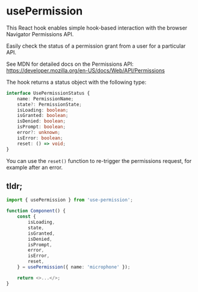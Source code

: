 # usePermission

This React hook enables simple hook-based interaction with the browser Navigator Permissions API.

Easily check the status of a permission grant from a user for a particular API.

See MDN for detailed docs on the Permissions API: https://developer.mozilla.org/en-US/docs/Web/API/Permissions

The hook returns a status object with the following type:

```typescript
interface UsePermissionStatus {
    name: PermissionName;
    state?: PermissionState;
    isLoading: boolean;
    isGranted: boolean;
    isDenied: boolean;
    isPrompt: boolean;
    error?: unknown;
    isError: boolean;
    reset: () => void;
}
```

You can use the `reset()` function to re-trigger the permissions request, for example after an error.

## tldr;

```typescript
import { usePermission } from 'use-permission';

function Component() {
    const {
        isLoading,
        state,
        isGranted,
        isDenied,
        isPrompt,
        error,
        isError,
        reset,
    } = usePermission({ name: 'microphone' });

    return <>...</>;
}
```
